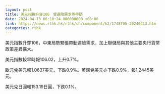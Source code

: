 ```yaml
---
layout: post
title: 美元指數升穿106　受避險需求等帶動
date: 2024-04-13 06:10:24.000000000 +08:00
link: https://news.rthk.hk/rthk/ch/component/k2/1748705-20240413.htm
categories: rthk
---
```


美元指數升穿106，中東局勢緊張帶動避險需求，加上聯儲局與其他主要央行貨幣政策差異擴大。

美元指數較早時報106.02，上升0.7%。

歐元兌美元報1.0637美元，下跌0.9%。英鎊兌美元亦下跌0.9%，報1.2445美元。

美元兌日圓報153.19日圓，下跌0.1%。
